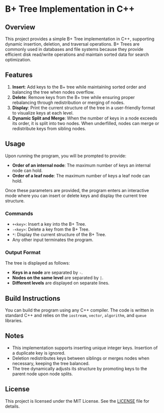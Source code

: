 # B+ Tree Implementation in C++

## Overview

This project provides a simple B+ Tree implementation in C++, supporting dynamic insertion, deletion, and traversal operations. B+ Trees are commonly used in databases and file systems because they provide efficient disk read/write operations and maintain sorted data for search optimization.

## Features

1. **Insert**: Add keys to the B+ tree while maintaining sorted order and balancing the tree when nodes overflow.
2. **Delete**: Remove keys from the B+ tree while ensuring proper rebalancing through redistribution or merging of nodes.
3. **Display**: Print the current structure of the tree in a user-friendly format to visualize keys at each level.
4. **Dynamic Split and Merge**: When the number of keys in a node exceeds its order, it is split into two nodes. When underfilled, nodes can merge or redistribute keys from sibling nodes.

## Usage

Upon running the program, you will be prompted to provide:

- **Order of an internal node**: The maximum number of keys an internal node can hold.
- **Order of a leaf node**: The maximum number of keys a leaf node can hold.

Once these parameters are provided, the program enters an interactive mode where you can insert or delete keys and display the current tree structure.

### Commands

- `+<key>`: Insert a key into the B+ Tree.
- `-<key>`: Delete a key from the B+ Tree.
- `*`: Display the current structure of the B+ Tree.
- Any other input terminates the program.

### Output Format

The tree is displayed as follows:
- **Keys in a node** are separated by `-`.
- **Nodes on the same level** are separated by `|`.
- **Different levels** are displayed on separate lines.

## Build Instructions

You can build the program using any C++ compiler. The code is written in standard C++ and relies on the `iostream`, `vector`, `algorithm`, and `queue` libraries.

## Notes

- This implementation supports inserting unique integer keys. Insertion of a duplicate key is ignored.
- Deletion redistributes keys between siblings or merges nodes when necessary, keeping the tree balanced.
- The tree dynamically adjusts its structure by promoting keys to the parent node upon node splits.

## License

This project is licensed under the MIT License. See the [LICENSE](LICENSE) file for details.
